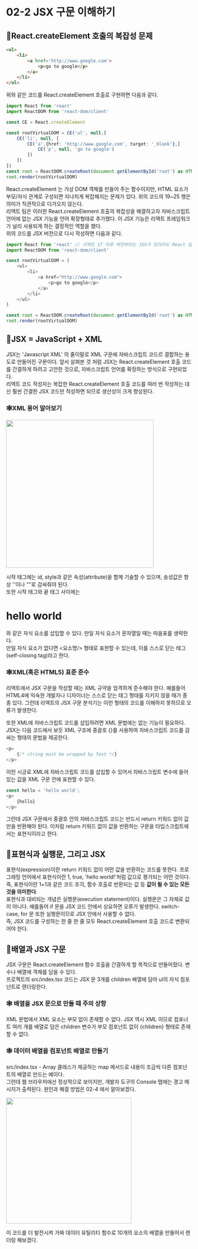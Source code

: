 # 02-2 JSX 구문 이해하기
## 🎈React.createElement 호출의 복잡성 문제
```html
<ul>
    <li>
        <a href='http://www.google.com'>
            <p>go to google</p>
        </a>
    </li>
</ul>
```
위와 같은 코드를 React.createElement 호출로 구현하면 다음과 같다.
```typescript jsx
import React from 'react'
import ReactDOM from 'react-dom/client'

const CE = React.createElement

const rootVirtualDOM = CE('ul', null,[
    CE('li', null, [
        CE('a',{href: 'http://www.google.com', target: '_blank'},[
            CE('p', null, 'go to google')
        ])
    ])
])
const root = ReactDOM.createRoot(document.getElementById('root') as HTMLElement)
root.render(rootVirtualDOM)
```
React.createElement 는 가상 DOM 객체를 만들어 주는 함수이지만, HTML 요소가 부모/자식 관계로 구성되면 지나치게 복잡해지는 문제가 있다.
위의 코드의 19~25 행은 의미가 직관적으로 다가오지 않는다.<br>
리액트 팀은 이러한 React.createElement 호출의 복잡성을 해결하고자 자바스크립트 언어에 없는 JSX 기능을 언어 확장형태로 추가했다.
이 JSX 기능은 리액트 프레임워크가 널리 사용되게 하는 결정적인 역할을 했다.<br>
위의 코드를 JSX 버전으로 다시 작성하면 다음과 같다.
```typescript jsx
import React from 'react' // 리액트 17 이후 버전부터는 JSX가 있더라도 React 임포트 문을 생략할 수 있다.
import ReactDOM from 'react-dom/client'

const rootVirtualDOM = (
    <ul>
        <li>
            <a href="http://www.google.com">
                <p>go to google</p>
            </a>
        </li>
    </ul>
)

const root = ReactDOM.createRoot(document.getElementById('root') as HTMLElement)
root.render(rootVirtualDOM)
```

## 🎈JSX = JavaScript + XML
JSX는 'Javascript XML' 의 줄이말로 XML 구문에 자바스크립트 코드르 결합하는 용도로 만들어진 구문이다. 앞서 살펴본 것 처럼 JSX는 React.createElement
호출 코드를 간결하게 하려고 고안한 것으로, 자바스크립트 언어를 확장하는 방식으로 구현되었다.<br>
리액트 코드 작성자는 복잡한 React.createElement 호출 코드를 여러 번 작성하는 대신 훨씬 간결한 JSX 코드만 작성하면 되므로 생산성이 크게 향상된다.

### 🕸️XML 용어 알아보기
<img src="../../images/02-08.jpg" width="400" alt="">

시작 태그에는 id, style과 같은 속성(attribute)을 함께 기술할 수 있으며, 송성값은 항상 ''이나 ""로 감싸줘야 된다.<br>
또한 시작 태그와 끝 태그 사이에는 <h1>hello world</h1> 와 같은 자식 요소를 삽입할 수 있다. 만일 자식 요소가 문자열일 때는 따옴표를 생략한다.<br>
만일 자식 요소가 없다면 <요소명/> 형태로 표현할 수 있는데, 이를 스스로 닫는 태그(self-closing tag)라고 한다.

### 🕸XML(혹은 HTML5) 표준 준수
리액트에서 JSX 구문을 작성할 때는 XML 규약을 엄격하게 준수해야 한다. 예를들어 HTML4에 익숙한 개발자나 디자이너는 스스로 닫는 태그 형태를 지키지 않을 때가 종종 있다.
그런데 리액트의 JSX 구문 분석기는 이런 형태의 코드를 이해하지 못하므로 오류가 발생한다. 

또한 XML에 자바스크립트 코드를 삽입하려면 XML 문법에는 없는 기능이 필요하다. JSX는 다음 코드에서 보듯 XML 구조에 중괄호 {}를 사용하여 자바스크립트 코드를 감싸는 형태의 문법을 제공한다.
```typescript jsx
<p>
    {/* string must be wrapped by Text */}
</p>
```
이런 시긍로 XML에 자바스크립트 코드를 삽입할 수 있어서 자바스크립트 변수에 들어 있는 값을 XML 구문 안에 표현할 수 있다.
```typescript jsx
const hello = 'hello world';
<p>
    {hello}
</p>
```
그런데 JSX 구문에서 중괄호 안의 자바스크립트 코드는 반드시 return 키워드 없이 값만을 반환해야 된다. 
이처럼 return 키워드 없이 값을 반환하는 구문을 타입스크립트에서는 표현식이라고 한다.

## 🎈표현식과 실행문, 그리고 JSX
표현식(expression)이란 return 키워드 없이 어떤 값을 반환하는 코드를 뜻한다. 프로그래밍 언어에서 표현식이란 1, true, 'hello world!'처럼 값으로 평가되는 어떤 것이다.
즉, 표현식이란 1+1과 같은 코드 조각, 함수 호출로 반환되는 값 등 <b>값이 될 수 있는 모든 것을 의미한다</b>.<br>
표현식과 대비되는 개념은 실행문(execution statement)이다. 실행문은 그 자체로 값이 아니다. 예를들어 if 문을 JSX 코드 안에서 상요하면 오류가 발생한다.
switch-case, for 문 또한 실행문이므로 JSX 안에서 사용할 수 없다.<br>
즉, JSX 코드를 구성하는 한 줄 한 줄 모두 React.createElement 호출 코드로 변환되어야 한다.

## 🎈배열과 JSX 구문
JSX 구문은 React.createElement 함수 호출을 간결하게 할 목적으로 만들어졌다. 변수나 배열에 객체를 담을 수 있다.<br>
프로젝트의 src/index.tsx 코드는 JSX 문 3개를 children 배열에 담아 ul의 자식 컴포넌트로 렌더링한다.

### 🕸 배열을 JSX 문으로 만들 때 주의 상항
XML 문법에서 XML 요소는 부모 없이 존재할 수 없다. JSX 역시 XML 이므로 컴포너트 여러 개를 배열로 담은 children 변수가 부모 컴포넌트 없이 {children} 형태로 존재할 수 없다.

### 🕸 데이터 배열을 컴포넌트 배열로 만들기
src/index.tsx - Array 클래스가 제공하는 map 메서드로 내용이 조금씩 다른 컴포넌트의 배열로 만드는 예이다.<br>
그런데 웹 브라우저에선 정상적으로 보이지만, 개발자 도구의 Console 탭에는 경고 메시지가 출력된다. 원인과 해결 방법은 02-4 에서 알아보겠다.

<img src="../../images/02-09.jpg" alt="" width="340">

이 코드를 더 발전시켜 가짜 데이터 유틸리티 함수로 10개의 요소의 배열을 만들어서 렌더링 해보겠다.